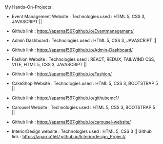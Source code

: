 My Hands-On-Projects :

* Event Management Website :  Technologies used : HTML 5, CSS 3, JAVASCRIPT ||  
* Github link : https://aparna1567.github.io/Eventmanagement/

* Admin Dashboard          :  Technologies used : HTML 5, CSS 3, JAVASCRIPT  ||
* Github link : https://aparna1567.github.io/Admin-Dashboard/ 
              
* Fashion Website          :  Technologies used : REACT, REDUX, TAILWIND CSS, VITE, HTML 5, CSS 3, JAVASCRIPT ||
* Github link : https://aparna1567.github.io/Fashion/
                         
* CakeShop Website         :  Technologies used : HTML 5, CSS 3, BOOTSTRAP 5 ||
* Github link : https://aparna1567.github.io/githubemc1/
                        
* Carousel Website         : Technologies used : HTML 5, CSS 3, BOOTSTRAP 5 ||
* Github link : https://aparna1567.github.io/carousel-website/
                       
* InteriorDesign website   : Technologies used : HTML 5, CSS 3  ||
 Github link  :  https://aparna1567.github.io/Interiordesign_Project/

                           

                           

